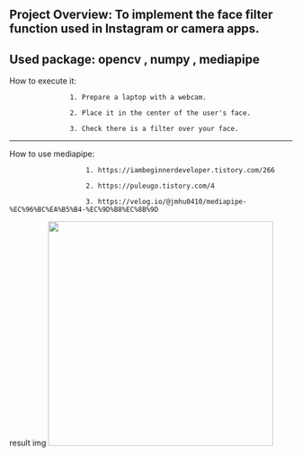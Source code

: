 ## Project Overview: To implement the face filter function used in Instagram or camera apps.

Used package: opencv , numpy , mediapipe
---

How to execute it: 

                   1. Prepare a laptop with a webcam.

                   2. Place it in the center of the user's face.
                   
                   3. Check there is a filter over your face.

---
<reference>
How to use mediapipe:  
  
                       1. https://iambeginnerdeveloper.tistory.com/266
  
                       2. https://puleugo.tistory.com/4
                       
                       3. https://velog.io/@jmhu0410/mediapipe-%EC%96%BC%EA%B5%B4-%EC%9D%B8%EC%8B%9D



result img 
<img src="https://github.com/user-attachments/assets/856c09cd-9f2b-4e36-bda5-99f5002f7d48" width="400" height="400">

                  

